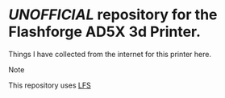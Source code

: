 # _UNOFFICIAL_ repository for the Flashforge AD5X 3d Printer.

Things I have collected from the internet for this printer here.

> [!NOTE]
> This repository uses [LFS](https://dev.to/unegbuclinton/how-to-push-large-files-to-git-repository-using-git-lfs-5db3)

